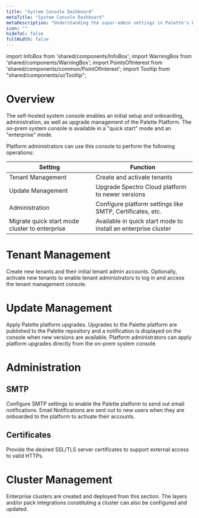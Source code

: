 ```yaml
---
title: "System Console Dashboard"
metaTitle: "System Console Dashboard"
metaDescription: "Understanding the super-admin settings in Palette's Enterprise (on-premise) variant."
icon: ""
hideToC: false
fullWidth: false
---
```


import InfoBox from 'shared/components/InfoBox';
import WarningBox from 'shared/components/WarningBox';
import PointsOfInterest from 'shared/components/common/PointOfInterest';
import Tooltip from "shared/components/ui/Tooltip";

# Overview

The self-hosted system console enables an initial setup and onboarding, administration, as well as upgrade management of the Palette Platform. The on-prem system console is available in a "quick start" mode and an "enterprise" mode.

Platform administrators can use this console to perform the following operations:

| Setting | Function |
| --- | --- |
| Tenant Management | Create and activate tenants |
| Update Management | Upgrade Spectro Cloud platform to newer versions |
| Administration | Configure platform settings like SMTP, Certificates, etc. |
| Migrate quick start mode cluster to enterprise | Available in quick start mode to install an enterprise cluster |

# Tenant Management

Create new tenants and their initial tenant admin accounts. Optionally, activate new tenants to enable tenant administrators to log in and access the tenant management console.

# Update Management

Apply Palette platform upgrades. Upgrades to the Palette platform are published to the Palette repository and a notification is displayed on the console when new versions are available. Platform administrators can apply platform upgrades directly from the on-prem system console.

# Administration

## SMTP

Configure SMTP settings to enable the Palette platform to send out email notifications. Email Notifications are sent out to new users when they are onboarded to the platform to activate their accounts.

## Certificates

Provide the desired SSL/TLS server certificates to support external access to valid HTTPs.

# Cluster Management

Enterprise clusters are created and deployed from this section. The layers and/or pack integrations constituting a cluster can also be configured and updated.
